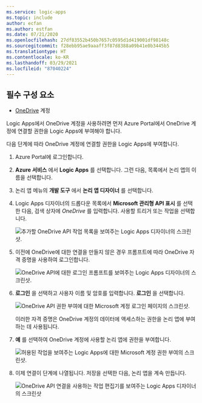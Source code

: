 ```yaml
---
ms.service: logic-apps
ms.topic: include
author: ecfan
ms.author: estfan
ms.date: 07/21/2020
ms.openlocfilehash: 27df83552b450b7657c0595d1d419001df98148c
ms.sourcegitcommit: f28ebb95ae9aaaff3f87d8388a09b41e0b3445b5
ms.translationtype: HT
ms.contentlocale: ko-KR
ms.lasthandoff: 03/29/2021
ms.locfileid: "87040224"
---
```

## <a name="prerequisites"></a>필수 구성 요소

* [OneDrive](https://www.microsoft.com/store/apps/onedrive/9wzdncrfj1p3) 계정 

Logic Apps에서 OneDrive 계정을 사용하려면 먼저 Azure Portal에서 OneDrive 계정에 연결할 권한을 Logic Apps에 부여해야 합니다.

다음 단계에 따라 OneDrive 계정에 연결할 권한을 Logic Apps에 부여합니다.  

1. Azure Portal에 로그인합니다. 

1. **Azure 서비스** 에서 **Logic Apps** 를 선택합니다. 그런 다음, 목록에서 논리 앱의 이름을 선택합니다.

1. 논리 앱 메뉴의 **개발 도구** 에서 **논리 앱 디자이너** 를 선택합니다.

1. Logic Apps 디자이너의 드롭다운 목록에서 **Microsoft 관리형 API 표시** 를 선택한 다음, 검색 상자에 *OneDrive* 를 입력합니다. 사용할 트리거 또는 작업을 선택합니다.

   ![추가할 OneDrive API 작업 목록을 보여주는 Logic Apps 디자이너의 스크린샷.](./media/connectors-create-api-onedrive/onedrive-1.png)

2. 이전에 OneDrive에 대한 연결을 만들지 않은 경우 프롬프트에 따라 OneDrive 자격 증명을 사용하여 로그인합니다.  

   ![OneDrive API에 대한 로그인 프롬프트를 보여주는 Logic Apps 디자이너의 스크린샷.](./media/connectors-create-api-onedrive/onedrive-2.png)

3. **로그인** 을 선택하고 사용자 이름 및 암호를 입력합니다. **로그인** 을 선택합니다. 

   ![OneDrive API 권한 부여에 대한 Microsoft 계정 로그인 페이지의 스크린샷.](./media/connectors-create-api-onedrive/onedrive-3.png)   

    이러한 자격 증명은 OneDrive 계정의 데이터에 액세스하는 권한을 논리 앱에 부여하는 데 사용됩니다. 

4. **예** 를 선택하여 OneDrive 계정에 사용할 논리 앱에 권한을 부여합니다.  

   ![허용된 작업을 보여주는 Logic Apps에 대한 Microsoft 계정 권한 부여의 스크린샷.](./media/connectors-create-api-onedrive/onedrive-4.png)   
   
5. 이제 연결이 단계에 나열됩니다. 저장을 선택한 다음, 논리 앱을 계속 만듭니다. 

   ![OneDrive API 연결을 사용하는 작업 편집기를 보여주는 Logic Apps 디자이너의 스크린샷](./media/connectors-create-api-onedrive/onedrive-5.png)
